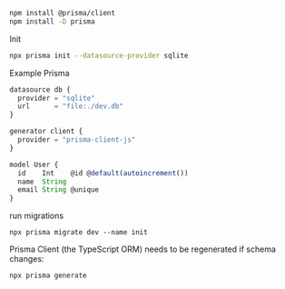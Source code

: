 ```bash
npm install @prisma/client
npm install -D prisma
```

Init
```bash
npx prisma init --datasource-provider sqlite
```

Example Prisma 
```js
datasource db {
  provider = "sqlite"
  url      = "file:./dev.db"
}

generator client {
  provider = "prisma-client-js"
}

model User {
  id    Int    @id @default(autoincrement())
  name  String
  email String @unique
}
```

run migrations
```shell
npx prisma migrate dev --name init
```

Prisma Client (the TypeScript ORM) needs to be regenerated if schema changes:
```bash
npx prisma generate
```